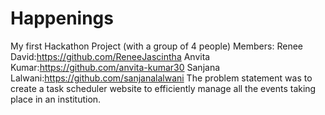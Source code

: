 # Happenings
My first Hackathon Project (with a group of 4 people)
Members:
Renee David:https://github.com/ReneeJascintha
Anvita Kumar:https://github.com/anvita-kumar30
Sanjana Lalwani:https://github.com/sanjanalalwani
The problem statement was to create a task scheduler website to efficiently manage all the events taking place in an institution.
